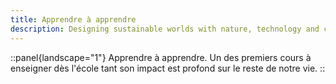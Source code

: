 ```yaml
---
title: Apprendre à apprendre
description: Designing sustainable worlds with nature, technology and community.
---
```


::panel{landscape="1"}
Apprendre à apprendre. Un des premiers cours à enseigner dès l'école tant son impact est profond sur le reste de notre vie.
::
